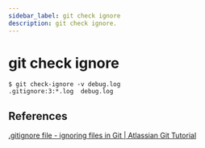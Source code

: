 ```yaml
---
sidebar_label: git check ignore
description: git check ignore.
---
```


# git check ignore

```
$ git check-ignore -v debug.log
.gitignore:3:*.log  debug.log
```

## References

[.gitignore file - ignoring files in Git | Atlassian Git Tutorial](https://www.atlassian.com/git/tutorials/saving-changes/gitignore#:~:text=If%20you%20want%20to%20ignore,directory%20as%20an%20ignored%20file.)
